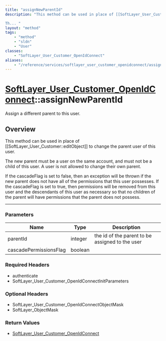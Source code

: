 ```yaml
---
title: "assignNewParentId"
description: "This method can be used in place of [[SoftLayer_User_Customer::editObject]] to change the parent user of this user. 

Th... "
layout: "method"
tags:
    - "method"
    - "sldn"
    - "User"
classes:
    - "SoftLayer_User_Customer_OpenIdConnect"
aliases:
    - "/reference/services/softlayer_user_customer_openidconnect/assignNewParentId"
---
```

# [SoftLayer_User_Customer_OpenIdConnect](/reference/services/SoftLayer_User_Customer_OpenIdConnect)::assignNewParentId

Assign a different parent to this user. 


## Overview 
This method can be used in place of [[SoftLayer_User_Customer::editObject]] to change the parent user of this user. 

The new parent must be a user on the same account, and must not be a child of this user.  A user is not allowed to change their own parent. 

If the cascadeFlag is set to false, then an exception will be thrown if the new parent does not have all of the permissions that this user possesses.  If the cascadeFlag is set to true, then permissions will be removed from this user and the descendants of this user as necessary so that no children of the parent will have permissions that the parent does not possess. 

-----

### Parameters 
|Name | Type | Description |
| --- | --- | --- |
|parentId| integer| the id of the parent to be assigned to the user|
|cascadePermissionsFlag| boolean| |


### Required Headers
* authenticate
* SoftLayer_User_Customer_OpenIdConnectInitParameters


### Optional Headers
* SoftLayer_User_Customer_OpenIdConnectObjectMask
* SoftLayer_ObjectMask

### Return Values
* <a href='/reference/datatypes/SoftLayer_User_Customer_OpenIdConnect'>SoftLayer_User_Customer_OpenIdConnect </a>





